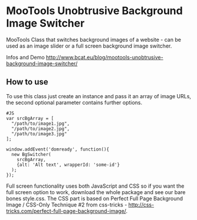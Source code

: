 MooTools Unobtrusive Background Image Switcher
===========

MooTools Class that switches background images of a website - can be used as an image slider or a full screen background image switcher.

Infos and Demo http://www.bcat.eu/blog/mootools-unobtrusive-background-image-switcher/

How to use
----------

To use this class just create an instance and pass it an array of image URLs, the second optional parameter contains further options.

    #JS
    var srcBgArray = [
      "/path/to/image1.jpg",
      "/path/to/image2.jpg",
      "/path/to/image3.jpg"
    ];
 
    window.addEvent('domready', function(){
      new BgSwitcher(
        srcBgArray,
        {alt: 'Alt text', wrapperId: 'some-id'}
      );
    });

Full screen functionality uses both JavaScript and CSS so if you want the full screen option to work, download the whole package and see our bare bones style.css. The CSS part is based on Perfect Full Page Background Image / CSS-Only Technique #2 from css-tricks - http://css-tricks.com/perfect-full-page-background-image/.